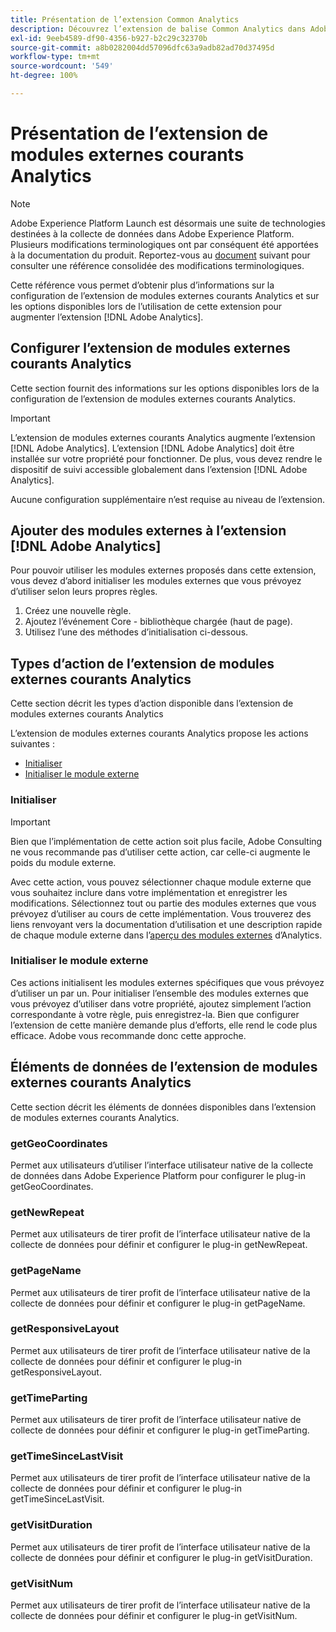 ```yaml
---
title: Présentation de l’extension Common Analytics
description: Découvrez l’extension de balise Common Analytics dans Adobe Experience Platform.
exl-id: 9eeb4589-df90-4356-b927-b2c29c32370b
source-git-commit: a8b0282004dd57096dfc63a9adb82ad70d37495d
workflow-type: tm+mt
source-wordcount: '549'
ht-degree: 100%

---
```


# Présentation de l’extension de modules externes courants Analytics

>[!NOTE]
>
>Adobe Experience Platform Launch est désormais une suite de technologies destinées à la collecte de données dans Adobe Experience Platform. Plusieurs modifications terminologiques ont par conséquent été apportées à la documentation du produit. Reportez-vous au [document](../../../term-updates.md) suivant pour consulter une référence consolidée des modifications terminologiques.

Cette référence vous permet d’obtenir plus d’informations sur la configuration de l’extension de modules externes courants Analytics et sur les options disponibles lors de l’utilisation de cette extension pour augmenter l’extension [!DNL Adobe Analytics].

## Configurer l’extension de modules externes courants Analytics

Cette section fournit des informations sur les options disponibles lors de la configuration de l’extension de modules externes courants Analytics.

>[!IMPORTANT]
>
>L’extension de modules externes courants Analytics augmente l’extension [!DNL Adobe Analytics]. L’extension [!DNL Adobe Analytics] doit être installée sur votre propriété pour fonctionner. De plus, vous devez rendre le dispositif de suivi accessible globalement dans l’extension [!DNL Adobe Analytics].

Aucune configuration supplémentaire n’est requise au niveau de l’extension.

## Ajouter des modules externes à l’extension [!DNL Adobe Analytics]

Pour pouvoir utiliser les modules externes proposés dans cette extension, vous devez d’abord initialiser les modules externes que vous prévoyez d’utiliser selon leurs propres règles.

1. Créez une nouvelle règle.
1. Ajoutez l’événement Core - bibliothèque chargée (haut de page).
1. Utilisez l’une des méthodes d’initialisation ci-dessous.

## Types d’action de l’extension de modules externes courants Analytics

Cette section décrit les types d’action disponible dans l’extension de modules externes courants Analytics

L’extension de modules externes courants Analytics propose les actions suivantes :

* [Initialiser](#initialize)
* [Initialiser le module externe](#initialize-plugin)

### Initialiser

>[!IMPORTANT]
>
>Bien que l’implémentation de cette action soit plus facile, Adobe Consulting ne vous recommande pas d’utiliser cette action, car celle-ci augmente le poids du module externe.

Avec cette action, vous pouvez sélectionner chaque module externe que vous souhaitez inclure dans votre implémentation et enregistrer les modifications. Sélectionnez tout ou partie des modules externes que vous prévoyez d’utiliser au cours de cette implémentation. Vous trouverez des liens renvoyant vers la documentation d’utilisation et une description rapide de chaque module externe dans l’[aperçu des modules externes](https://experienceleague.adobe.com/docs/analytics/implementation/vars/plugins/impl-plugins.html?lang=fr) d’Analytics.

### Initialiser le module externe

Ces actions initialisent les modules externes spécifiques que vous prévoyez d’utiliser un par un. Pour initialiser l’ensemble des modules externes que vous prévoyez d’utiliser dans votre propriété, ajoutez simplement l’action correspondante à votre règle, puis enregistrez-la. Bien que configurer l’extension de cette manière demande plus d’efforts, elle rend le code plus efficace. Adobe vous recommande donc cette approche.

## Éléments de données de l’extension de modules externes courants Analytics

Cette section décrit les éléments de données disponibles dans l’extension de modules externes courants Analytics.

### getGeoCoordinates

Permet aux utilisateurs d’utiliser l’interface utilisateur native de la collecte de données dans Adobe Experience Platform pour configurer le plug-in getGeoCoordinates.

### getNewRepeat

Permet aux utilisateurs de tirer profit de l’interface utilisateur native de la collecte de données pour définir et configurer le plug-in getNewRepeat.

### getPageName

Permet aux utilisateurs de tirer profit de l’interface utilisateur native de la collecte de données pour définir et configurer le plug-in getPageName.

### getResponsiveLayout

Permet aux utilisateurs de tirer profit de l’interface utilisateur native de la collecte de données pour définir et configurer le plug-in getResponsiveLayout.

### getTimeParting

Permet aux utilisateurs de tirer profit de l’interface utilisateur native de collecte de données pour définir et configurer le plug-in getTimeParting.

### getTimeSinceLastVisit

Permet aux utilisateurs de tirer profit de l’interface utilisateur native de la collecte de données pour définir et configurer le plug-in getTimeSinceLastVisit.

### getVisitDuration

Permet aux utilisateurs de tirer profit de l’interface utilisateur native de la collecte de données pour définir et configurer le plug-in getVisitDuration.

### getVisitNum

Permet aux utilisateurs de tirer profit de l’interface utilisateur native de la collecte de données pour définir et configurer le plug-in getVisitNum.
